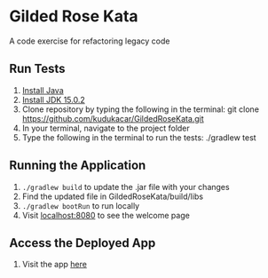 # Gilded Rose Kata
A code exercise for refactoring legacy code

## Run Tests
1. [Install Java](https://java.com/en/download/help/download_options.html)
2. [Install JDK 15.0.2](https://www.oracle.com/java/technologies/javase-jdk15-downloads.html)
3. Clone repository by typing the following in the terminal: git clone https://github.com/kudukacar/GildedRoseKata.git
4. In your terminal, navigate to the project folder
5. Type the following in the terminal to run the tests: ./gradlew test

## Running the Application
1. `./gradlew build` to update the .jar file with your changes
2. Find the updated file in GildedRoseKata/build/libs
3. `./gradlew bootRun` to run locally
4. Visit [localhost:8080](http://localhost:8080) to see the welcome page

## Access the Deployed App
1. Visit the app [here](http://gildedrosepairingproject-env.eba-hvgendhn.eu-west-1.elasticbeanstalk.com/)
